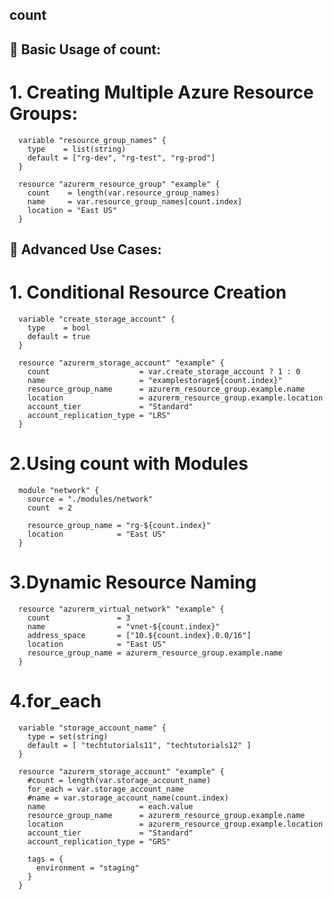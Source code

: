 ## count
## 🔧 Basic Usage of count:
 # 1. Creating Multiple Azure Resource Groups:
      variable "resource_group_names" {
        type    = list(string)
        default = ["rg-dev", "rg-test", "rg-prod"]
      }
      
      resource "azurerm_resource_group" "example" {
        count    = length(var.resource_group_names)
        name     = var.resource_group_names[count.index]
        location = "East US"
      }

## 🧠 Advanced Use Cases:
 # 1. Conditional Resource Creation
      variable "create_storage_account" {
        type    = bool
        default = true
      }
      
      resource "azurerm_storage_account" "example" {
        count                    = var.create_storage_account ? 1 : 0
        name                     = "examplestorage${count.index}"
        resource_group_name      = azurerm_resource_group.example.name
        location                 = azurerm_resource_group.example.location
        account_tier             = "Standard"
        account_replication_type = "LRS"
      }

 # 2.Using count with Modules
      module "network" {
        source = "./modules/network"
        count  = 2
      
        resource_group_name = "rg-${count.index}"
        location            = "East US"
      }

 # 3.Dynamic Resource Naming
      resource "azurerm_virtual_network" "example" {
        count               = 3
        name                = "vnet-${count.index}"
        address_space       = ["10.${count.index}.0.0/16"]
        location            = "East US"
        resource_group_name = azurerm_resource_group.example.name
      }

# 4.for_each
      variable "storage_account_name" {
        type = set(string)
        default = [ "techtutorials11", "techtutorials12" ]
      }

      resource "azurerm_storage_account" "example" {
        #count = length(var.storage_account_name)
        for_each = var.storage_account_name
        #name = var.storage_account_name(count.index)
        name                     = each.value
        resource_group_name      = azurerm_resource_group.example.name
        location                 = azurerm_resource_group.example.location
        account_tier             = "Standard"
        account_replication_type = "GRS"
      
        tags = {
          environment = "staging"
        }
      }
